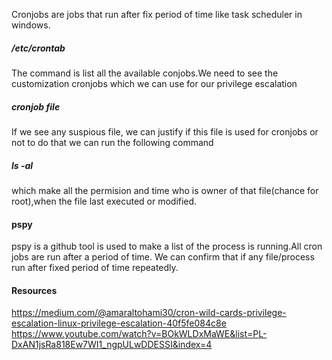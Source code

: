 Cronjobs are jobs that run after fix period of time like task scheduler in windows.

##### /etc/crontab
The command is list all the available conjobs.We need to see the customization cronjobs which we can use for our privilege escalation

##### cronjob file
If we see any suspious file, we can justify if this file is used for cronjobs or not to do that we can run the following command

##### ls -al
which make all the permision and time who is owner of that file(chance for root),when the file last executed or modified.

#### pspy
pspy is a github tool is used to make a list of the process is running.All cron jobs are run after a period of time.
We can confirm  that if any file/process run after fixed period of time repeatedly.

#### Resources
https://medium.com/@amaraltohami30/cron-wild-cards-privilege-escalation-linux-privilege-escalation-40f5fe084c8e
https://www.youtube.com/watch?v=BOkWLDxMaWE&list=PL-DxAN1jsRa818Ew7WI1_ngpULwDDESSI&index=4
